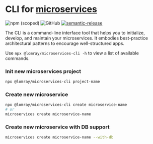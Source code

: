 # CLI for [microservices](https://github.com/Lomray-Software/microservices)

![npm (scoped)](https://img.shields.io/npm/v/@lomray/microservices-cli)
![GitHub](https://img.shields.io/github/license/Lomray-Software/microservices-cli)
[![semantic-release](https://img.shields.io/badge/%20%20%F0%9F%93%A6%F0%9F%9A%80-semantic--release-e10079.svg)](https://github.com/semantic-release/semantic-release)

The CLI is a command-line interface tool that helps you to initialize, develop, and maintain your microservices. It embodies best-practice architectural patterns to encourage well-structured apps.

Use `npx @lomray/microservices-cli -h` to view a list of available commands.

### Init new microservices project
```bash
npx @lomray/microservices-cli project-name
```

### Create new microservice
```bash
npx @lomray/microservices-cli create microservice-name
# or
microservices create microservice-name
```

### Create new microservice with DB support
```bash
microservices create microservice-name --with-db
```
